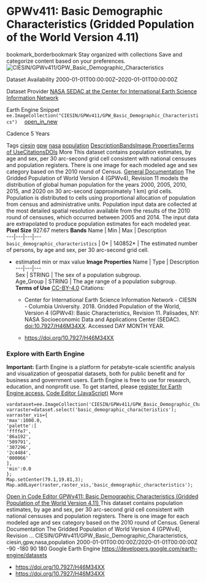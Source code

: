  
#  GPWv411: Basic Demographic Characteristics (Gridded Population of the World Version 4.11) 
bookmark_borderbookmark Stay organized with collections  Save and categorize content based on your preferences. 
![CIESIN/GPWv411/GPW_Basic_Demographic_Characteristics](https://developers.google.com/earth-engine/datasets/images/CIESIN/CIESIN_GPWv411_GPW_Basic_Demographic_Characteristics_sample.png) 

Dataset Availability
    2000-01-01T00:00:00Z–2020-01-01T00:00:00Z 

Dataset Provider
     [ NASA SEDAC at the Center for International Earth Science Information Network ](https://doi.org/10.7927/H46M34XX) 

Earth Engine Snippet
     `    ee.ImageCollection("CIESIN/GPWv411/GPW_Basic_Demographic_Characteristics")   ` [ open_in_new ](https://code.earthengine.google.com/?scriptPath=Examples:Datasets/CIESIN/CIESIN_GPWv411_GPW_Basic_Demographic_Characteristics) 

Cadence
    5 Years 

Tags
     [ciesin](https://developers.google.com/earth-engine/datasets/tags/ciesin) [gpw](https://developers.google.com/earth-engine/datasets/tags/gpw) [nasa](https://developers.google.com/earth-engine/datasets/tags/nasa) [population](https://developers.google.com/earth-engine/datasets/tags/population)
[Description](https://developers.google.com/earth-engine/datasets/catalog/CIESIN_GPWv411_GPW_Basic_Demographic_Characteristics#description)[Bands](https://developers.google.com/earth-engine/datasets/catalog/CIESIN_GPWv411_GPW_Basic_Demographic_Characteristics#bands)[Image Properties](https://developers.google.com/earth-engine/datasets/catalog/CIESIN_GPWv411_GPW_Basic_Demographic_Characteristics#image-properties)[Terms of Use](https://developers.google.com/earth-engine/datasets/catalog/CIESIN_GPWv411_GPW_Basic_Demographic_Characteristics#terms-of-use)[Citations](https://developers.google.com/earth-engine/datasets/catalog/CIESIN_GPWv411_GPW_Basic_Demographic_Characteristics#citations)[DOIs](https://developers.google.com/earth-engine/datasets/catalog/CIESIN_GPWv411_GPW_Basic_Demographic_Characteristics#dois) More
This dataset contains population estimates, by age and sex, per 30 arc-second grid cell consistent with national censuses and population registers. There is one image for each modeled age and sex category based on the 2010 round of Census.
[General Documentation](https://sedac.ciesin.columbia.edu/data/set/gpw-v4-basic-demographic-characteristics-rev11/docs)
The Gridded Population of World Version 4 (GPWv4), Revision 11 models the distribution of global human population for the years 2000, 2005, 2010, 2015, and 2020 on 30 arc-second (approximately 1 km) grid cells. Population is distributed to cells using proportional allocation of population from census and administrative units. Population input data are collected at the most detailed spatial resolution available from the results of the 2010 round of censuses, which occurred between 2005 and 2014. The input data are extrapolated to produce population estimates for each modeled year.
**Pixel Size** 927.67 meters 
**Bands**
Name | Min | Max | Description  
---|---|---|---  
`basic_demographic_characteristics` |  0*  |  140852*  | The estimated number of persons, by age and sex, per 30 arc-second grid cell.  
* estimated min or max value 
**Image Properties**
Name | Type | Description  
---|---|---  
Sex | STRING | The sex of a population subgroup.  
Age_Group | STRING | The age range of a population subgroup.  
**Terms of Use**
[CC-BY-4.0](https://spdx.org/licenses/CC-BY-4.0.html)
Citations:
  * Center for International Earth Science Information Network - CIESIN - Columbia University. 2018. Gridded Population of the World, Version 4 (GPWv4): Basic Characteristics, Revision 11. Palisades, NY: NASA Socioeconomic Data and Applications Center (SEDAC). [doi:10.7927/H46M34XX](https://doi.org/10.7927/H46M34XX). Accessed DAY MONTH YEAR.


  * [ https://doi.org/10.7927/H46M34XX ](https://doi.org/10.7927/H46M34XX)


### Explore with Earth Engine
**Important:** Earth Engine is a platform for petabyte-scale scientific analysis and visualization of geospatial datasets, both for public benefit and for business and government users. Earth Engine is free to use for research, education, and nonprofit use. To get started, please [register for Earth Engine access.](https://console.cloud.google.com/earth-engine)
[Code Editor (JavaScript)](https://developers.google.com/earth-engine/datasets/catalog/CIESIN_GPWv411_GPW_Basic_Demographic_Characteristics#code-editor-javascript-sample) More
```
vardataset=ee.ImageCollection('CIESIN/GPWv411/GPW_Basic_Demographic_Characteristics').first();
varraster=dataset.select('basic_demographic_characteristics');
varraster_vis={
'max':1000.0,
'palette':[
'ffffe7',
'86a192',
'509791',
'307296',
'2c4484',
'000066'
],
'min':0.0
};
Map.setCenter(79.1,19.81,3);
Map.addLayer(raster,raster_vis,'basic_demographic_characteristics');
```
[ Open in Code Editor ](https://code.earthengine.google.com/?scriptPath=Examples:Datasets/CIESIN/CIESIN_GPWv411_GPW_Basic_Demographic_Characteristics)
[ GPWv411: Basic Demographic Characteristics (Gridded Population of the World Version 4.11) ](https://developers.google.com/earth-engine/datasets/catalog/CIESIN_GPWv411_GPW_Basic_Demographic_Characteristics)
This dataset contains population estimates, by age and sex, per 30 arc-second grid cell consistent with national censuses and population registers. There is one image for each modeled age and sex category based on the 2010 round of Census. General Documentation The Gridded Population of World Version 4 (GPWv4), Revision …
CIESIN/GPWv411/GPW_Basic_Demographic_Characteristics, ciesin,gpw,nasa,population 
2000-01-01T00:00:00Z/2020-01-01T00:00:00Z
-90 -180 90 180 
Google Earth Engine
https://developers.google.com/earth-engine/datasets
  * [ https://doi.org/10.7927/H46M34XX ](https://doi.org/https://doi.org/10.7927/H46M34XX)
  * [ https://doi.org/10.7927/H46M34XX ](https://doi.org/https://developers.google.com/earth-engine/datasets/catalog/CIESIN_GPWv411_GPW_Basic_Demographic_Characteristics)



